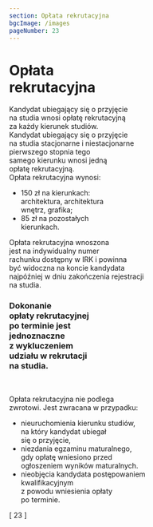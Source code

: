 ```yaml
---
section: Opłata rekrutacyjna
bgcImage: /images
pageNumber: 23
---
```


# Opłata <br> rekrutacyjna

Kandydat ubiegający się o przyjęcie<br>
na studia wnosi opłatę rekrutacyjną<br>
za każdy kierunek studiów.<br>
Kandydat ubiegający się o przyjęcie<br>
na studia stacjonarne i niestacjonarne<br>
pierwszego stopnia tego<br>
samego kierunku wnosi jedną<br>
opłatę rekrutacyjną.<br>
Opłata rekrutacyjna wynosi:

- 150 zł na kierunkach:<br>
  architektura, architektura<br>
  wnętrz, grafika;<br>
- 85 zł na pozostałych<br>
  kierunkach.

Opłata rekrutacyjna wnoszona<br>
jest na indywidualny numer<br>
rachunku dostępny w IRK i powinna<br>
być widoczna na koncie kandydata<br>
najpóźniej w dniu zakończenia rejestracji<br>
na studia.<br>

### Dokonanie<br> opłaty rekrutacyjnej <br> po terminie jest <br> jednoznaczne <br> z wykluczeniem <br> udziału w rekrutacji<br> na studia.

<br>

Opłata rekrutacyjna nie podlega<br>
zwrotowi. Jest zwracana w przypadku:

- nieuruchomienia kierunku studiów,<br>
  na który kandydat ubiegał<br>
  się o przyjęcie,<br>
- niezdania egzaminu maturalnego,<br>
  gdy opłatę wniesiono przed<br>
  ogłoszeniem wyników maturalnych.<br>
- nieobjęcia kandydata postępowaniem<br>
kwalifikacyjnym<br>
z powodu wniesienia opłaty<br>
po terminie.<br>
<div>[ 23 ]</div>

